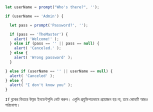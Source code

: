 

```js run demo
let userName = prompt("Who's there?", '');

if (userName == 'Admin') {

  let pass = prompt('Password?', '');

  if (pass == 'TheMaster') {
    alert( 'Welcome!' );
  } else if (pass == '' || pass == null) {
    alert( 'Canceled.' );
  } else {
    alert( 'Wrong password' );
  }

} else if (userName == '' || userName == null) {
  alert( 'Canceled' );
} else {
  alert( "I don't know you" );
}
```

`If` ব্লকের ভিতরে উল্লম্ব ইনডেন্টগুলি নোট করুন। এগুলি প্রযুক্তিগতভাবে প্রয়োজন হয় না, তবে কোডটি আরও পাঠযোগ্য।
